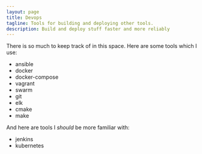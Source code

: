 ```yaml
---
layout: page
title: Devops
tagline: Tools for building and deploying other tools.
description: Build and deploy stuff faster and more reliably
---
```


There is so much to keep track of in this space. Here are some tools which I use:

* ansible
* docker
* docker-compose
* vagrant
* swarm
* git
* elk
* cmake
* make

And here are tools I _should_ be more familiar with:

* jenkins
* kubernetes